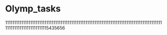 # Olymp_tasks 
1111111111111111111111111111111111111111111111111111111111111111111111111111111111111111111111111111111111111115435656  
